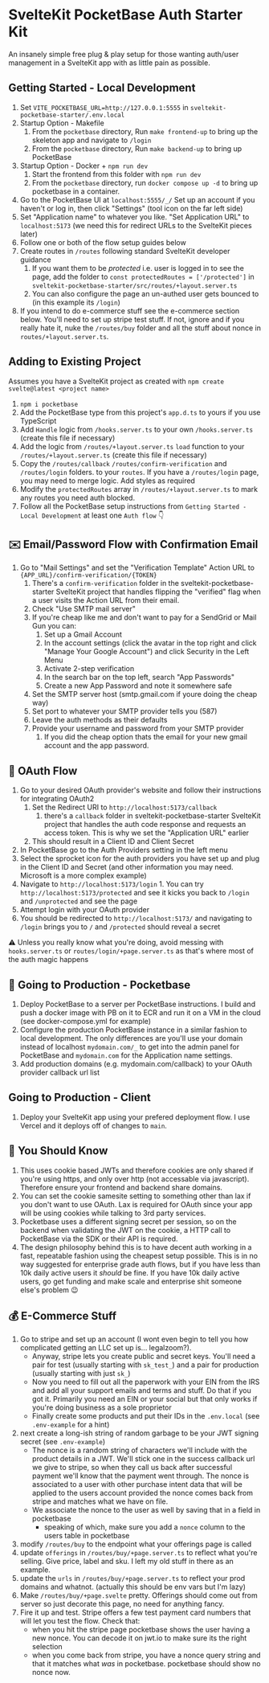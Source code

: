 # SvelteKit PocketBase Auth Starter Kit

An insanely simple free plug & play setup for those wanting auth/user management in a SvelteKit app with as little pain as possible.

## Getting Started - Local Development
1. Set `VITE_POCKETBASE_URL=http://127.0.0.1:5555` in `sveltekit-pocketbase-starter/.env.local`
2. Startup Option - Makefile
   1. From the `pocketbase` directory, Run `make frontend-up` to bring up the skeleton app and navigate to `/login`
   2. From the `pocketbase` directory, Run `make backend-up` to bring up PocketBase
3. Startup Option - Docker + `npm run dev`
   1.  Start the frontend from this folder with `npm run dev`
   2.  From the `pocketbase` directory, run `docker compose up -d` to bring up pocketbase in a container.
4. Go to the PocketBase UI at `localhost:5555/_/` Set up an account if you haven't or log in, then click "Settings" (tool icon on the far left side)
5. Set "Application name" to whatever you like. "Set Application URL" to `localhost:5173` (we need this for redirect URLs to the SvelteKit pieces later)
6. Follow one or both of the flow setup guides below
7. Create routes in `/routes` following standard SvelteKit developer guidance
   1. If you want them to be *protected* i.e. user is logged in to see the page, add the folder to `const protectedRoutes = ['/protected']` in `sveltekit-pocketbase-starter/src/routes/+layout.server.ts`
   2. You can also configure the page an un-authed user gets bounced to (in this example its `/login`)
8. If you intend to do e-commerce stuff see the e-commerce section below. You'll need to set up stripe test stuff. If not, ignore and if you really hate it, nuke the `/routes/buy` folder and all the stuff about nonce in `routes/+layout.server.ts`. 

## Adding to Existing Project
Assumes you have a SvelteKit project as created with `npm create svelte@latest <project name>`
1. `npm i pocketbase`
2. Add the PocketBase type from this project's `app.d.ts` to yours if you use TypeScript
3. Add `Handle` logic from `/hooks.server.ts` to your own `/hooks.server.ts` (create this file if necessary)
4. Add the logic from `/routes/+layout.server.ts` `load` function to your `/routes/+layout.server.ts` (create this file if necessary)
5. Copy the `/routes/callback` `/routes/confirm-verification` and `/routes/login` folders. to your `routes`. If you have a `/routes/login` page, you may need to merge logic. Add styles as required
6. Modify the `protectedRoutes` array in `/routes/+layout.server.ts` to mark any routes you need auth blocked.
7. Follow all the PocketBase setup instructions from `Getting Started - Local Development` at least one `Auth flow` 👇

## ✉️ Email/Password Flow with Confirmation Email
   1. Go to "Mail Settings" and set the "Verification Template" Action URL to `{APP_URL}/confirm-verification/{TOKEN}`
      1. There's a `confirm-verification` folder in the sveltekit-pocketbase-starter SvelteKit project that handles flipping the "verified" flag when a user visits the Action URL from their email.
      2. Check "Use SMTP mail server"
      3. If you're cheap like me and don't want to pay for a SendGrid or Mail Gun you can:
         1. Set up a Gmail Account
         2. In the account settings (click the avatar in the top right and click "Manage Your Google Account") and click Security in the Left Menu
         3. Activate 2-step verification
         4. In the search bar on the top left, search "App Passwords"
         5. Create a new App Password and note it somewhere safe
      4. Set the SMTP server host (smtp.gmail.com if youre doing the cheap way)
      5. Set port to whatever your SMTP provider tells you (587)
      6. Leave the auth methods as their defaults
      7. Provide your username and password from your SMTP provider
         1. If you did the cheap option thats the email for your new gmail account and the app password.

## 🛜 OAuth Flow
   1. Go to your desired OAuth provider's website and follow their instructions for integrating OAuth2
      1. Set the Redirect URI to `http://localhost:5173/callback` 
         1. there's a `callback` folder in sveltekit-pocketbase-starter SvelteKit project that handles the auth code response and requests an access token. This is why we set the "Application URL" earlier
      2. This should result in a Client ID and Client Secret
   2. In PocketBase go to the Auth Providers setting in the left menu
   3. Select the sprocket icon for the auth providers you have set up and plug in the Client ID and Secret (and other information you may need. Microsoft is a more complex example)
   4.  Navigate to `http://localhost:5173/login` 
      1. You can try `http://localhost:5173/protected` and see it kicks you back to `/login` and `/unprotected` and see the page
   5. Attempt login with your OAuth provider
   6. You should be redirected to `http://localhost:5173/` and navigating to `/login` brings you to `/` and `/protected` should reveal a secret

⚠️ Unless you really know what you're doing, avoid messing with `hooks.server.ts` or `routes/login/+page.server.ts` as that's where most of the auth magic happens

## 🚀 Going to Production - Pocketbase
1. Deploy PocketBase to a server per PocketBase instructions. I build and push a docker image with PB on it to ECR and run it on a VM in the cloud (see docker-compose.yml for example)
2. Configure the production PocketBase instance in a similar fashion to local development. The only differences are you'll use your domain instead of localhost `mydomain.com/_` to get into the admin panel for PocketBase and `mydomain.com` for the Application name settings.
3. Add production domains (e.g. mydomain.com/callback) to your OAuth provider callback url list

## Going to Production - Client
1. Deploy your SvelteKit app using your prefered deployment flow. I use Vercel and it deploys off of changes to `main`. 

## 🧠 You Should Know
1. This uses cookie based JWTs and therefore cookies are only shared if you're using https, and only over http (not accessable via javascript). Therefore ensure your frontend and backend share domains.
2. You can set the cookie samesite setting to something other than lax if you don't want to use OAuth. Lax is required for OAuth since your app will be using cookies while talking to 3rd party services.
3. Pocketbase uses a different signing secret per session, so on the backend when validating the JWT on the cookie, a HTTP call to PocketBase via the SDK or their API is required.
4. The design philosophy behind this is to have decent auth working in a fast, repeatable fashion using the cheapest setup possible. This is in no way suggested for enterprise grade auth flows, but if you have less than 10k daily active users it _should_ be fine. If you have 10k daily active users, go get funding and make scale and enterprise shit someone else's problem 😉

## 💰 E-Commerce Stuff
1. Go to stripe and set up an account (I wont even begin to tell you how complicated getting an LLC set up is... legalzoom?).
    * Anyway, stripe lets you create public and secret keys. You'll need a pair for test (usually starting with `sk_test_`) and a pair for production (usually starting with just `sk_`)
    * Now you need to fill out all the paperwork with your EIN from the IRS and add all your support emails and terms and stuff. Do that if you got it. Primarily you need an EIN or your social but that only works if you're doing business as a sole proprietor
    * Finally create some products and put their IDs in the `.env.local` (see `.env-example` for a hint)
2. next create a long-ish string of random garbage to be your JWT signing secret (see `.env-example`)
    * The nonce is a random string of characters we'll include with the product details in a JWT. We'll stick one in the success callback url we give to stripe, so when they call us back after successful payment we'll know that the payment went through. The nonce is associated to a user with other purchase intent data that will be applied to the users account provided the nonce comes back from stripe and matches what we have on file.
    * We associate the nonce to the user as well by saving that in a field in pocketbase
      * speaking of which, make sure you add a `nonce` column to the users table in pocketbase
3. modify `/routes/buy` to the endpoint what your offerings page is called
4. update `offerings` in `/routes/buy/+page.server.ts` to reflect what you're selling. Give price, label and sku. I left my old stuff in there as an example.
5. update the `urls` in `/routes/buy/+page.server.ts` to reflect your prod domains and whatnot. (actually this should be env vars but I'm lazy)
6. Make `/routes/buy/+page.svelte` pretty. Offerings should come out from server so just decorate this page, no need for anything fancy.
7. Fire it up and test. Stripe offers a few test payment card numbers that will let you test the flow. Check that:
   * when you hit the stripe page pocketbase shows the user having a new nonce. You can decode it on jwt.io to make sure its the right selection
   * when you come back from stripe, you have a nonce query string and that it matches what _was_ in pocketbase. pocketbase should show no nonce now.